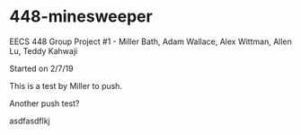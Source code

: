# 448-minesweeper
EECS 448 Group Project #1 - Miller Bath, Adam Wallace, Alex Wittman, Allen Lu, Teddy Kahwaji


Started on 2/7/19


This is a test by Miller to push.

Another push test?


asdfasdflkj
